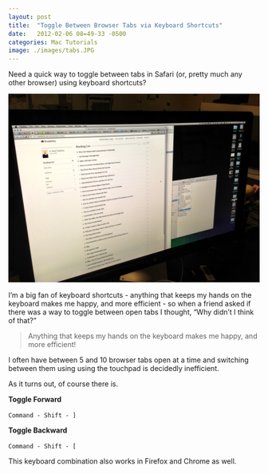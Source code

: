 ```yaml
---
layout: post
title:  "Toggle Between Browser Tabs via Keyboard Shortcuts"
date:   2012-02-06 08=49-33 -0500
categories: Mac Tutorials
image: ./images/tabs.JPG
---
```


Need a quick way to toggle between tabs in Safari (or, pretty much any other browser) using keyboard shortcuts? 

![Safari Tabs](/images/tabs.JPG)

I’m a big fan of keyboard shortcuts - anything that keeps my hands on the keyboard makes me happy, and more efficient - so when a friend asked if there was a way to toggle between open tabs I thought, “Why didn’t I think of that?”

> Anything that keeps my hands on the keyboard makes me happy, and more efficient!

I often have between 5 and 10 browser tabs open at a time and switching between them using using the touchpad is decidedly inefficient.

As it turns out, of course there is.

**Toggle Forward**

`Command - Shift - ]`

**Toggle Backward**

`Command - Shift - [`

This keyboard combination also works in Firefox and Chrome as well.
